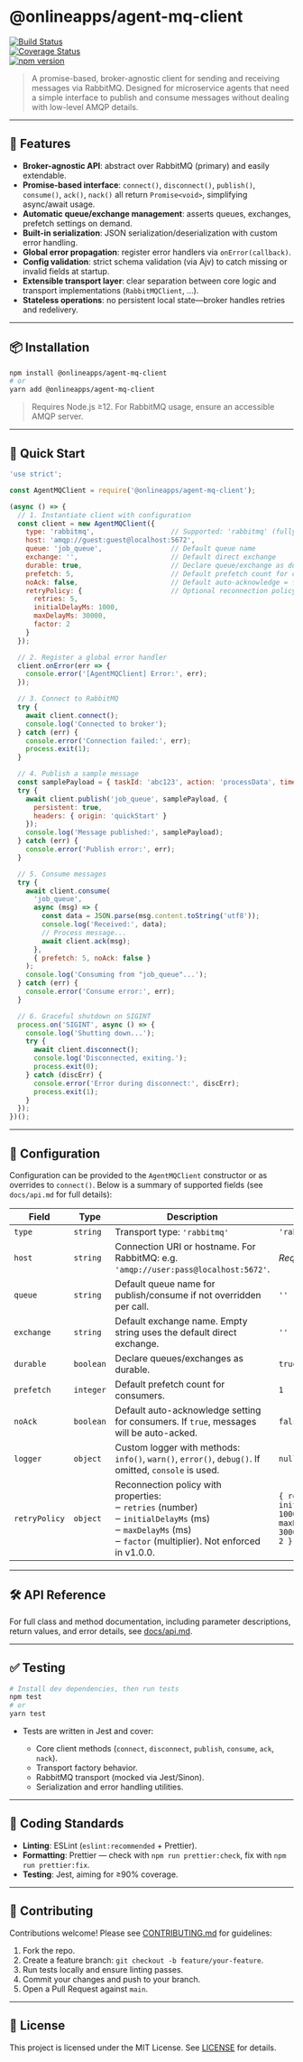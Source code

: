 # @onlineapps/agent-mq-client

[![Build Status](https://img.shields.io/github/actions/workflow/status/onlineapps/agent-mq-client/nodejs.yml?branch=main)](https://github.com/onlineapps/agent-mq-client/actions)  
[![Coverage Status](https://codecov.io/gh/onlineapps/agent-mq-client/branch/main/graph/badge.svg)](https://codecov.io/gh/onlineapps/agent-mq-client)  
[![npm version](https://img.shields.io/npm/v/@onlineapps/agent-mq-client)](https://www.npmjs.com/package/@onlineapps/agent-mq-client)

> A promise-based, broker-agnostic client for sending and receiving messages via RabbitMQ. Designed for microservice agents that need a simple interface to publish and consume messages without dealing with low-level AMQP details.

---

## 🚀 Features

- **Broker-agnostic API**: abstract over RabbitMQ (primary) and easily extendable.
- **Promise-based interface**: `connect()`, `disconnect()`, `publish()`, `consume()`, `ack()`, `nack()` all return `Promise<void>`, simplifying async/await usage.
- **Automatic queue/exchange management**: asserts queues, exchanges, prefetch settings on demand.
- **Built-in serialization**: JSON serialization/deserialization with custom error handling.
- **Global error propagation**: register error handlers via `onError(callback)`.
- **Config validation**: strict schema validation (via Ajv) to catch missing or invalid fields at startup.
- **Extensible transport layer**: clear separation between core logic and transport implementations (`RabbitMQClient`, ...).
- **Stateless operations**: no persistent local state—broker handles retries and redelivery.

---

## 📦 Installation

```bash
npm install @onlineapps/agent-mq-client
# or
yarn add @onlineapps/agent-mq-client
````

> Requires Node.js ≥12. For RabbitMQ usage, ensure an accessible AMQP server.

---

## 🔧 Quick Start

```js
'use strict';

const AgentMQClient = require('@onlineapps/agent-mq-client');

(async () => {
  // 1. Instantiate client with configuration
  const client = new AgentMQClient({
    type: 'rabbitmq',                   // Supported: 'rabbitmq' (fully)
    host: 'amqp://guest:guest@localhost:5672',
    queue: 'job_queue',                 // Default queue name
    exchange: '',                       // Default direct exchange
    durable: true,                      // Declare queue/exchange as durable
    prefetch: 5,                        // Default prefetch count for consumers
    noAck: false,                       // Default auto-acknowledge = false
    retryPolicy: {                      // Optional reconnection policy (not enforced in v1.0.0)
      retries: 5,
      initialDelayMs: 1000,
      maxDelayMs: 30000,
      factor: 2
    }
  });

  // 2. Register a global error handler
  client.onError(err => {
    console.error('[AgentMQClient] Error:', err);
  });

  // 3. Connect to RabbitMQ
  try {
    await client.connect();
    console.log('Connected to broker');
  } catch (err) {
    console.error('Connection failed:', err);
    process.exit(1);
  }

  // 4. Publish a sample message
  const samplePayload = { taskId: 'abc123', action: 'processData', timestamp: Date.now() };
  try {
    await client.publish('job_queue', samplePayload, {
      persistent: true,
      headers: { origin: 'quickStart' }
    });
    console.log('Message published:', samplePayload);
  } catch (err) {
    console.error('Publish error:', err);
  }

  // 5. Consume messages
  try {
    await client.consume(
      'job_queue',
      async (msg) => {
        const data = JSON.parse(msg.content.toString('utf8'));
        console.log('Received:', data);
        // Process message...
        await client.ack(msg);
      },
      { prefetch: 5, noAck: false }
    );
    console.log('Consuming from "job_queue"...');
  } catch (err) {
    console.error('Consume error:', err);
  }

  // 6. Graceful shutdown on SIGINT
  process.on('SIGINT', async () => {
    console.log('Shutting down...');
    try {
      await client.disconnect();
      console.log('Disconnected, exiting.');
      process.exit(0);
    } catch (discErr) {
      console.error('Error during disconnect:', discErr);
      process.exit(1);
    }
  });
})();
```

---

## 📄 Configuration

Configuration can be provided to the `AgentMQClient` constructor or as overrides to `connect()`. Below is a summary of supported fields (see `docs/api.md` for full details):

| Field         | Type      | Description                                                                                                                                                        | Default                                                              |
| ------------- | --------- | ------------------------------------------------------------------------------------------------------------------------------------------------------------------ | -------------------------------------------------------------------- |
| `type`        | `string`  | Transport type: `'rabbitmq'`                                                                                     | `'rabbitmq'`                                                         |
| `host`        | `string`  | Connection URI or hostname. For RabbitMQ: e.g. `'amqp://user:pass@localhost:5672'`.                                                                                | *Required*                                                           |
| `queue`       | `string`  | Default queue name for publish/consume if not overridden per call.                                                                                                 | `''`                                                                 |
| `exchange`    | `string`  | Default exchange name. Empty string uses the default direct exchange.                                                                                              | `''`                                                                 |
| `durable`     | `boolean` | Declare queues/exchanges as durable.                                                                                                                               | `true`                                                               |
| `prefetch`    | `integer` | Default prefetch count for consumers.                                                                                                                              | `1`                                                                  |
| `noAck`       | `boolean` | Default auto-acknowledge setting for consumers. If `true`, messages will be auto-acked.                                                                            | `false`                                                              |
| `logger`      | `object`  | Custom logger with methods: `info()`, `warn()`, `error()`, `debug()`. If omitted, `console` is used.                                                               | `null`                                                               |
| `retryPolicy` | `object`  | Reconnection policy with properties:<br>‒ `retries` (number)<br>‒ `initialDelayMs` (ms)<br>‒ `maxDelayMs` (ms)<br>‒ `factor` (multiplier). Not enforced in v1.0.0. | `{ retries: 5, initialDelayMs: 1000, maxDelayMs: 30000, factor: 2 }` |

---

## 🛠️ API Reference

For full class and method documentation, including parameter descriptions, return values, and error details, see [docs/api.md](https://github.com/onlineapps/agent-mq-client/blob/main/docs/api.md).

---

## ✅ Testing

```bash
# Install dev dependencies, then run tests
npm test
# or
yarn test
```

* Tests are written in Jest and cover:

  * Core client methods (`connect`, `disconnect`, `publish`, `consume`, `ack`, `nack`).
  * Transport factory behavior.
  * RabbitMQ transport (mocked via Jest/Sinon).
  * Serialization and error handling utilities.

---

## 🎨 Coding Standards

* **Linting**: ESLint (`eslint:recommended` + Prettier).
* **Formatting**: Prettier — check with `npm run prettier:check`, fix with `npm run prettier:fix`.
* **Testing**: Jest, aiming for ≥90% coverage.

---

## 🤝 Contributing

Contributions welcome! Please see [CONTRIBUTING.md](https://github.com/onlineapps/agent-mq-client/blob/main/CONTRIBUTING.md) for guidelines:

1. Fork the repo.
2. Create a feature branch: `git checkout -b feature/your-feature`.
3. Run tests locally and ensure linting passes.
4. Commit your changes and push to your branch.
5. Open a Pull Request against `main`.

---

## 📜 License

This project is licensed under the MIT License. See [LICENSE](https://github.com/onlineapps/agent-mq-client/blob/main/LICENSE) for details.
